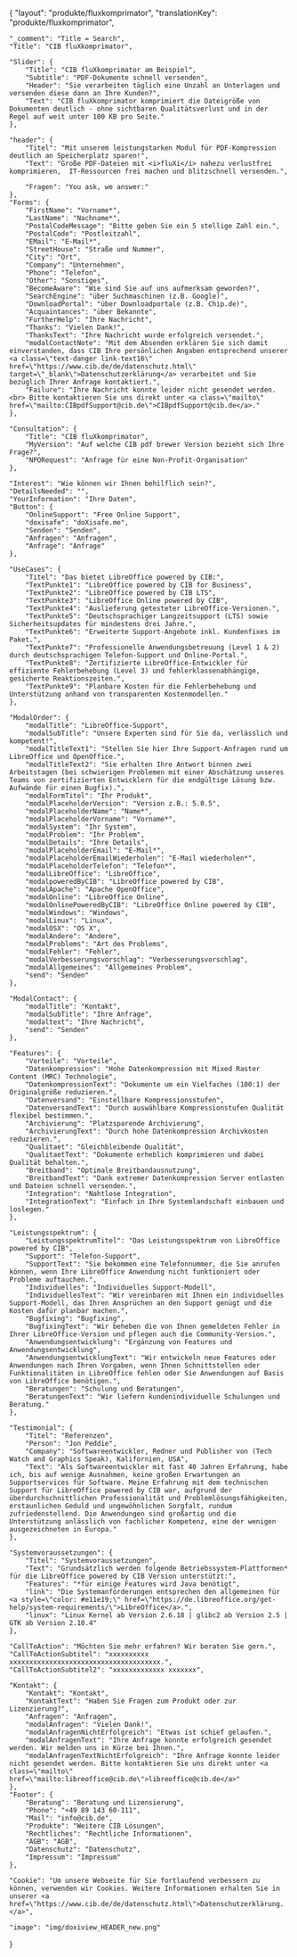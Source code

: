 {
	"layout": "produkte/fluxkomprimator",
	"translationKey": "produkte/fluxkomprimator",

 	"_comment": "Title = Search", 
    "Title": "CIB fluXkomprimator",

	"Slider": {
        "Title": "CIB fluXkomprimator am Beispiel",
        "Subtitle": "PDF-Dokumente schnell versenden",
        "Header": "Sie verarbeiten täglich eine Unzahl an Unterlagen und versenden diese dann an Ihre Kunden?",
        "Text": "CIB fluXkomprimator komprimiert die Dateigröße von Dokumenten deutlich - ohne sichtbaren Qualitätsverlust und in der Regel auf weit unter 100 KB pro Seite."
	},

    "header": {
        "Titel": "Mit unserem leistungstarken Modul für PDF-Kompression deutlich an Speicherplatz sparen!",
        "Text": "Große PDF-Dateien mit <i>fluXi</i> nahezu verlustfrei komprimieren,  IT-Ressourcen frei machen und blitzschnell versenden.",

        "Fragen": "You ask, we answer:"
    },
    "Forms": {
        "FirstName": "Vorname*",
        "LastName": "Nachname*",
        "PostalCodeMessage": "Bitte geben Sie ein 5 stellige Zahl ein.",
        "PostalCode": "Postleitzahl",
        "EMail": "E-Mail*",
        "StreetHouse": "Straße und Nummer",
        "City": "Ort",
        "Company": "Unternehmen",
        "Phone": "Telefon",
        "Other": "Sonstiges",
        "BecomeAware": "Wie sind Sie auf uns aufmerksam geworden?",
        "SearchEngine": "über Suchmaschinen (z.B. Google)",
        "DownloadPortal": "über Downloadportale (z.B. Chip.de)",
        "Acquaintances": "über Bekannte",
        "FurtherHelp": "Ihre Nachricht",
        "Thanks": "Vielen Dank!",
        "ThanksText": "Ihre Nachricht wurde erfolgreich versendet.",
        "modalContactNote": "Mit dem Absenden erklären Sie sich damit einverstanden, dass CIB Ihre persönlichen Angaben entsprechend unserer <a class=\"text-danger link-text16\" href=\"https://www.cib.de/de/datenschutz.html\" target=\"_blank\">Datenschutzerklärung</a> verarbeitet und Sie bezüglich Ihrer Anfrage kontaktiert.",
        "Failure": "Ihre Nachricht konnte leider nicht gesendet werden. <br> Bitte kontaktieren Sie uns direkt unter <a class=\"mailto\" href=\"mailto:CIBpdfSupport@cib.de\">CIBpdfSupport@cib.de</a>."
    },

    "Consultation": {
		"Title": "CIB fluXkomprimator",
		"MyVersion": "Auf welche CIB pdf brewer Version bezieht sich Ihre Frage?",
		"NPORequest": "Anfrage für eine Non-Profit-Organisation"
    },
    
    "Interest": "Wie können wir Ihnen behilflich sein?",
    "DetailsNeeded": "",
    "YourInformation": "Ihre Daten",
    "Button": {
        "OnlineSupport": "Free Online Support",
        "doxisafe": "doXisafe.me",
        "Senden": "Senden",
        "Anfragen": "Anfragen",
        "Anfrage": "Anfrage"
    },

    "UseCases": {
        "Titel": "Das bietet LibreOffice powered by CIB:",
        "TextPunkte1": "LibreOffice powered by CIB for Business",
        "TextPunkte2": "LibreOffice powered by CIB LTS",
        "TextPunkte3": "LibreOffice Online powered by CIB",
        "TextPunkte4": "Auslieferung getesteter LibreOffice-Versionen.",
        "TextPunkte5": "Deutschsprachiger Langzeitsupport (LTS) sowie Sicherheitsupdates für mindestens drei Jahre.",
        "TextPunkte6": "Erweiterte Support-Angebote inkl. Kundenfixes im Paket.",
        "TextPunkte7": "Professionelle Anwendungsbetreuung (Level 1 & 2) durch deutschsprachigen Telefon-Support und Online-Portal.",
        "TextPunkte8": "Zertifizierte LibreOffice-Entwickler für effiziente Fehlerbehebung (Level 3) und fehlerklassenabhängige, gesicherte Reaktionszeiten.",
        "TextPunkte9": "Planbare Kosten für die Fehlerbehebung und Unterstützung anhand von transparenten Kostenmodellen."
    },

    "ModalOrder": {
        "modalTitle": "LibreOffice-Support",
        "modalSubTitle": "Unsere Experten sind für Sie da, verlässlich und kompetent!",
        "modalTitleText1": "Stellen Sie hier Ihre Support-Anfragen rund um LibreOffice und OpenOffice.",
        "modalTitleText2": "Sie erhalten Ihre Antwort binnen zwei Arbeitstagen (bei schwierigen Problemen mit einer Abschätzung unseres Teams von zertifizierten Entwicklern für die endgültige Lösung bzw. Aufwände für einen Bugfix).",
        "modalFormTitel": "Ihr Produkt",
        "modalPlaceholderVersion": "Version z.B.: 5.0.5",
        "modalPlaceholderName": "Name*",
        "modalPlaceholderVorname": "Vorname*",
        "modalSystem": "Ihr System",
        "modalProblem": "Ihr Problem",
        "modalDetails": "Ihre Details",
        "modalPlaceholderEmail": "E-Mail*",
        "modalPlaceholderEmailWiederholen": "E-Mail wiederholen*",
        "modalPlaceholderTelefon": "Telefon*",
        "modalLibreOffice": "LibreOffice",
        "modalpoweredByCIB": "LibreOffice powered by CIB",
        "modalApache": "Apache OpenOffice",
        "modalOnline": "LibreOffice Online",
        "modalOnlinePoweredByCIB": "LibreOffice Online powered by CIB",
        "modalWindows": "Windows",
        "modalLinux": "Linux",
        "modalOSX": "OS X",
        "modalAndere": "Andere",
        "modalProblems": "Art des Problems",
        "modalFehler": "Fehler",
        "modalVerbesserungsvorschlag": "Verbesserungsvorschlag",
        "modalAllgemeines": "Allgemeines Problem",
        "send": "Senden"
    },

    "ModalContact": {
        "modalTitle": "Kontakt",
        "modalSubTitle": "Ihre Anfrage",
        "modaltext": "Ihre Nachricht",
        "send": "Senden"
    },

    "Features": {
        "Vorteile": "Vorteile",
        "Datenkompression": "Hohe Datenkompression mit Mixed Raster Content (MRC) Technologie",
        "DatenkompressionText": "Dokumente um ein Vielfaches (100:1) der Originalgröße reduzieren.",
        "Datenversand": "Einstellbare Kompressionsstufen",
        "DatenversandText": "Durch auswählbare Kompressionstufen Qualität flexibel bestimmen.",
        "Archivierung": "Platzsparende Archivierung",
        "ArchivierungText": "Durch hohe Datenkompression Archivkosten reduzieren.",
        "Qualitaet": "Gleichbleibende Qualität",
        "QualitaetText": "Dokumente erheblich komprimieren und dabei Qualität behalten.",
		"Breitband": "Optimale Breitbandausnutzung",
		"BreitbandText": "Dank extremer Datenkompression Server entlasten und Dateien schnell versenden.",
		"Integration": "Nahtlose Integration",
		"IntegrationText": "Einfach in Ihre Systemlandschaft einbauen und loslegen."
    },

    "Leistungsspektrum": {
        "LeistungsspektrumTitel": "Das Leistungsspektrum von LibreOffice powered by CIB",
        "Support": "Telefon-Support",
        "SupportText": "Sie bekommen eine Telefonnummer, die Sie anrufen können, wenn Ihre LibreOffice Anwendung nicht funktioniert oder Probleme auftauchen.",
        "Individuelles": "Individuelles Support-Modell",
        "IndividuellesText": "Wir vereinbaren mit Ihnen ein individuelles Support-Modell, das Ihren Ansprüchen an den Support genügt und die Kosten dafür planbar machen.",
        "Bugfixing": "Bugfixing",
        "BugfixingText": "Wir beheben die von Ihnen gemeldeten Fehler in Ihrer LibreOffice-Version und pflegen auch die Community-Version.",
        "Anwendungsentwicklung": "Ergänzung von Features und Anwendungsentwicklung",
        "AnwendungsentwicklungText": "Wir entwickeln neue Features oder Anwendungen nach Ihren Vorgaben, wenn Ihnen Schnittstellen oder Funktionalitäten in LibreOffice fehlen oder Sie Anwendungen auf Basis von LibreOffice benötigen.",
        "Beratungen": "Schulung und Beratungen",
        "BeratungenText": "Wir liefern kundenindividuelle Schulungen und Beratung."
    },

    "Testimonial": {
        "Titel": "Referenzen",
        "Person": "Jon Peddie",
        "Company": "Softwareentwickler, Redner und Publisher von (Tech Watch and Graphics Speak), Kalifornien, USA",
        "Text": "Als Softwareentwickler mit fast 40 Jahren Erfahrung, habe ich, bis auf wenige Ausnahmen, keine großen Erwartungen an Supportservices für Software. Meine Erfahrung mit dem technischen Support für LibreOffice powered by CIB war, aufgrund der überdurchschnittlichen Professionalität und Problemlösungsfähigkeiten, erstaunlichen Geduld und ungewöhnlichen Sorgfalt, rundum zufriedenstellend. Die Anwendungen sind großartig und die Unterstützung anlässlich von fachlicher Kompetenz, eine der wenigen ausgezeichneten in Europa."
    },

    "Systemvoraussetzungen": {
        "Titel": "Systemvoraussetzungen",
        "Text": "Grundsätzlich werden folgende Betriebssystem-Plattformen* für die LibreOffice powered by CIB Version unterstützt:",
        "Features": "*für einige Features wird Java benötigt",
        "link": "Die Systemanforderungen entsprechen den allgemeinen für <a style=\"color: #e11e19;\" href=\"https://de.libreoffice.org/get-help/system-requirements/\">LibreOffice</a>.",
        "linux": "Linux Kernel ab Version 2.6.18 ‌‌| glibc2 ab Version 2.5 | GTK ab Version 2.10.4"
    },

    "CallToAction": "Möchten Sie mehr erfahren? Wir beraten Sie gern.",
    "CallToActionSubtitel": "xxxxxxxxxx xxxxxxxxxxxxxxxxxxxxxxxxxxxxxxxxxxxxxx.",
    "CallToActionSubtitel2": "xxxxxxxxxxxxx xxxxxxx",
     
    "Kontakt": {
        "Kontakt": "Kontakt",
        "KontaktText": "Haben Sie Fragen zum Produkt oder zur Lizenzierung?",
        "Anfragen": "Anfragen",
        "modalAnfragen": "Vielen Dank!",
        "modalAnfragenNichtErfolgreich": "Etwas ist schief gelaufen.",
        "modalAnfragenText": "Ihre Anfrage konnte erfolgreich gesendet werden. Wir melden uns in Kürze bei Ihnen.",
        "modalAnfragenTextNichtErfolgreich": "Ihre Anfrage konnte leider nicht gesendet werden. Bitte kontaktieren Sie uns direkt unter <a class=\"mailto\" href=\"mailto:libreoffice@cib.de\">libreoffice@cib.de</a>"
    },
    "Footer": {
        "Beratung": "Beratung und Lizensierung",
        "Phone": "+49 89 143 60-111",
        "Mail": "info@cib.de",
        "Produkte": "Weitere CIB Lösungen",
        "Rechtliches": "Rechtliche Informationen",
        "AGB": "AGB",
        "Datenschutz": "Datenschutz",
        "Impressum": "Impressum"  
    },

    "Cookie": "Um unsere Webseite für Sie fortlaufend verbessern zu können, verwenden wir Cookies. Weitere Informationen erhalten Sie in unserer <a href=\"https://www.cib.de/de/datenschutz.html\">Datenschutzerklärung.</a>",

    "image": "img/doxiview_HEADER_new.png"
}
